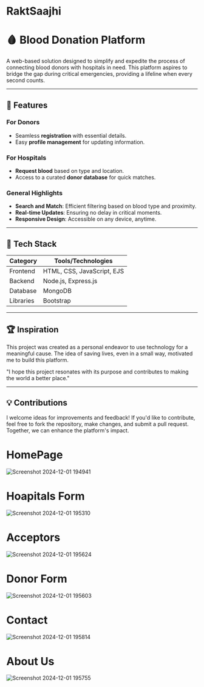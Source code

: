 # RaktSaajhi
# 🩸 Blood Donation Platform  

A web-based solution designed to simplify and expedite the process of connecting blood donors with hospitals in need. This platform aspires to bridge the gap during critical emergencies, providing a lifeline when every second counts.  

---

## 🌟 Features  

### For Donors  
- Seamless **registration** with essential details.  
- Easy **profile management** for updating information.  

### For Hospitals  
- **Request blood** based on type and location.  
- Access to a curated **donor database** for quick matches.  

### General Highlights  
- **Search and Match**: Efficient filtering based on blood type and proximity.  
- **Real-time Updates**: Ensuring no delay in critical moments.  
- **Responsive Design**: Accessible on any device, anytime.  

---

## 🔧 Tech Stack  

| **Category**   | **Tools/Technologies**       |  
|----------------|-----------------------------|  
| Frontend       | HTML, CSS, JavaScript, EJS |  
| Backend        | Node.js, Express.js         |  
| Database       | MongoDB                     |  
| Libraries      | Bootstrap                   |  

---

## 🏆 Inspiration
This project was created as a personal endeavor to use technology for a meaningful cause. The idea of saving lives, even in a small way, motivated me to build this platform.

"I hope this project resonates with its purpose and contributes to making the world a better place."

---

## 💡 Contributions
I welcome ideas for improvements and feedback! If you'd like to contribute, feel free to fork the repository, make changes, and submit a pull request. Together, we can enhance the platform's impact.

# HomePage 
![Screenshot 2024-12-01 194941](https://github.com/user-attachments/assets/92a6f2c8-7c5b-4928-92c6-742230f0bbed)

# Hoapitals Form 
![Screenshot 2024-12-01 195310](https://github.com/user-attachments/assets/bc255ceb-a758-4280-aa18-bf810ce11a6e)

# Acceptors 
![Screenshot 2024-12-01 195624](https://github.com/user-attachments/assets/6372a628-1eae-4fbe-996d-60104e30710a)

# Donor Form
![Screenshot 2024-12-01 195603](https://github.com/user-attachments/assets/c7321d23-e1a1-4d9f-9734-6f7f51405326)

# Contact
![Screenshot 2024-12-01 195814](https://github.com/user-attachments/assets/c68337e3-a491-4bd8-ae9f-90541faa31bd)

# About Us
![Screenshot 2024-12-01 195755](https://github.com/user-attachments/assets/cd3a8435-6421-4abd-aa22-1606dcdeaabf)

